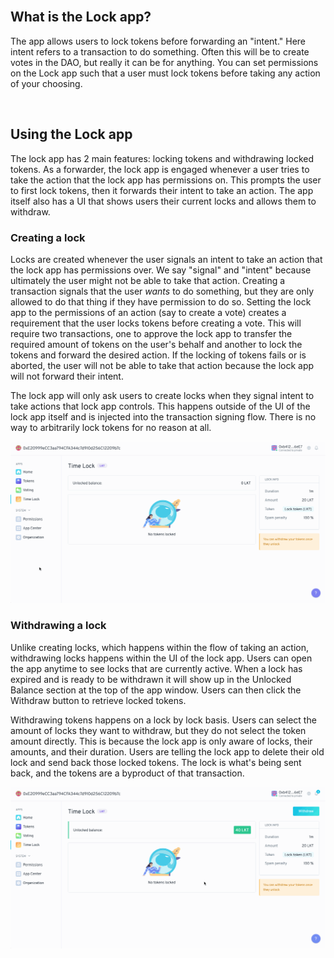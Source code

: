 <br />

## What is the Lock app?

The app allows users to lock tokens before forwarding an "intent." Here intent refers to a transaction to do something. Often this will be to create votes in the DAO, but really it can be for anything. You can set permissions on the Lock app such that a user must lock tokens before taking any action of your choosing.

<br />

## Using the Lock app

The lock app has 2 main features: locking tokens and withdrawing locked tokens. As a forwarder, the lock app is engaged whenever a user tries to take the action that the lock app has permissions on. This prompts the user to first lock tokens, then it forwards their intent to take an action. The app itself also has a UI that shows users their current locks and allows them to withdraw.

### Creating a lock

Locks are created whenever the user signals an intent to take an action that the lock app has permissions over. We say "signal" and "intent" because ultimately the user might not be able to take that action. Creating a transaction signals that the user _wants_ to do something, but they are only allowed to do that thing if they have permission to do so. Setting the lock app to the permissions of an action (say to create a vote) creates a requirement that the user locks tokens before creating a vote. This will require two transactions, one to approve the lock app to transfer the required amount of tokens on the user's behalf and another to lock the tokens and forward the desired action. If the locking of tokens fails or is aborted, the user will not be able to take that action because the lock app will not forward their intent.

The lock app will only ask users to create locks when they signal intent to take actions that lock app controls. This happens outside of the UI of the lock app itself and is injected into the transaction signing flow. There is no way to arbitrarily lock tokens for no reason at all.

<p align="center">
  <img src="./resources/lock-tokens.gif" width="600" />
</p>

### Withdrawing a lock

Unlike creating locks, which happens within the flow of taking an action, withdrawing locks happens within the UI of the lock app. Users can open the app anytime to see locks that are currently active. When a lock has expired and is ready to be withdrawn it will show up in the Unlocked Balance section at the top of the app window. Users can then click the Withdraw button to retrieve locked tokens.

Withdrawing tokens happens on a lock by lock basis. Users can select the amount of locks they want to withdraw, but they do not select the token amount directly. This is because the lock app is only aware of locks, their amounts, and their duration. Users are telling the lock app to delete their old lock and send back those locked tokens. The lock is what's being sent back, and the tokens are a byproduct of that transaction.

<p align="center">
  <img src="./resources/withdraw-tokens.gif" width="600" />
</p>

<br />
